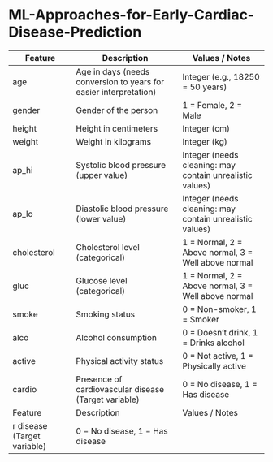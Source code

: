 # ML-Approaches-for-Early-Cardiac-Disease-Prediction 
| Feature       | Description                                                                 | Values / Notes                                                                 |
|---------------|-----------------------------------------------------------------------------|--------------------------------------------------------------------------------|
| age           | Age in days (needs conversion to years for easier interpretation)           | Integer (e.g., 18250 = 50 years)                                               |
| gender        | Gender of the person                                                        | 1 = Female, 2 = Male                                                           |
| height        | Height in centimeters                                                       | Integer (cm)                                                                   |
| weight        | Weight in kilograms                                                         | Integer (kg)                                                                   |
| ap_hi         | Systolic blood pressure (upper value)                                       | Integer (needs cleaning: may contain unrealistic values)                       |
| ap_lo         | Diastolic blood pressure (lower value)                                      | Integer (needs cleaning: may contain unrealistic values)                       |
| cholesterol   | Cholesterol level (categorical)                                             | 1 = Normal, 2 = Above normal, 3 = Well above normal                           |
| gluc          | Glucose level (categorical)                                                 | 1 = Normal, 2 = Above normal, 3 = Well above normal                           |
| smoke         | Smoking status                                                              | 0 = Non-smoker, 1 = Smoker                                                     |
| alco          | Alcohol consumption                                                         | 0 = Doesn’t drink, 1 = Drinks alcohol                                         |
| active        | Physical activity status                                                    | 0 = Not active, 1 = Physically active                                          |
| cardio        | Presence of cardiovascular disease (Target variable)                        | 0 = No disease, 1 = Has disease                                                |
| Feature       | Description                                                                 | Values / Notes                                                                 |
r disease (Target variable)                        | 0 = No disease, 1 = Has disease       
